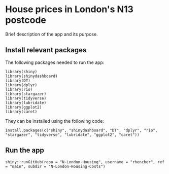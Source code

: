 # House prices in London's N13 postcode

Brief description of the app and its purpose.

## Install relevant packages

The following packages needed to run the app:
```{r}
library(shiny)
library(shinydashboard)
library(DT)
library(dplyr)
library(rio)
library(stargazer)
library(tidyverse)
library(lubridate)
library(ggplot2)
library(caret)
```

They can be installed using the following code:
```{r}
install.packages(c("shiny", "shinydashboard", "DT", "dplyr", "rio", "stargazer", "tidyverse", "lubridate", "ggplot2", "caret"))
```

## Run the app
```{r}
shiny::runGitHub(repo = "N-London-Housing", username = "rhencher", ref = "main", subdir = "N-London-Housing-Costs")
```
